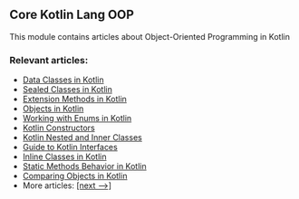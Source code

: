 ## Core Kotlin Lang OOP

This module contains articles about Object-Oriented Programming in Kotlin

### Relevant articles:

- [Data Classes in Kotlin](https://www.baeldung.com/kotlin/data-classes)
- [Sealed Classes in Kotlin](https://www.baeldung.com/kotlin/sealed-classes)
- [Extension Methods in Kotlin](https://www.baeldung.com/kotlin/extension-methods)
- [Objects in Kotlin](https://www.baeldung.com/kotlin/objects)
- [Working with Enums in Kotlin](https://www.baeldung.com/kotlin/enum)
- [Kotlin Constructors](https://www.baeldung.com/kotlin/constructors)
- [Kotlin Nested and Inner Classes](https://www.baeldung.com/kotlin/inner-classes)
- [Guide to Kotlin Interfaces](https://www.baeldung.com/kotlin/interfaces)
- [Inline Classes in Kotlin](https://www.baeldung.com/kotlin/inline-classes)
- [Static Methods Behavior in Kotlin](https://www.baeldung.com/kotlin/static-methods)
- [Comparing Objects in Kotlin](https://www.baeldung.com/kotlin/compare-objects)
- More articles: [[next -->]](/core-kotlin-modules/core-kotlin-lang-oop-2)
